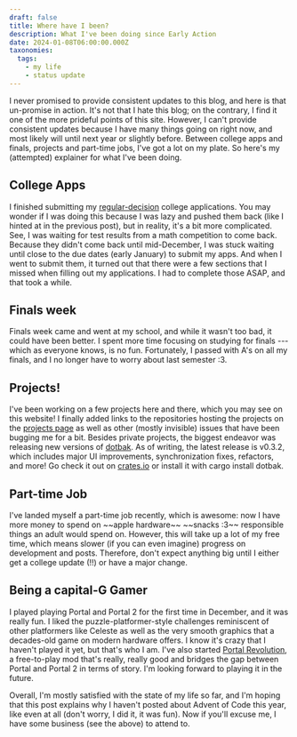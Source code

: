 ```yaml
---
draft: false
title: Where have I been?
description: What I've been doing since Early Action
date: 2024-01-08T06:00:00.000Z
taxonomies:
  tags:
    - my life
    - status update
---
```


I never promised to provide consistent updates to this blog, and here is that un-promise in action. It's not that I hate this blog; on the contrary, I find it one of the more prideful points of this site. However, I can't provide consistent updates because I have many things going on right now, and most likely will until next year or slightly before. Between college apps and finals, projects and part-time jobs, I've got a lot on my plate. So here's my (attempted) explainer for what I've been doing.

## College Apps

I finished submitting my [regular-decision](@/blog/Surviving-Early-Action.md) college applications. You may wonder if I was doing this because I was lazy and pushed them back (like I hinted at in the previous post), but in reality, it's a bit more complicated. See, I was waiting for test results from a math competition to come back. Because they didn't come back until mid-December, I was stuck waiting until close to the due dates (early January) to submit my apps. And when I went to submit them, it turned out that there were a few sections that I missed when filling out my applications. I had to complete those ASAP, and that took a while.

## Finals week

Finals week came and went at my school, and while it wasn't too bad, it could have been better. I spent more time focusing on studying for finals --- which as everyone knows, is no fun. Fortunately, I passed with A's on all my finals, and I no longer have to worry about last semester :3.

## Projects!

I've been working on a few projects here and there, which you may see on this website! I finally added links to the repositories hosting the projects on the [projects page](/projects) as well as other (mostly invisible) issues that have been bugging me for a bit. Besides private projects, the biggest endeavor was releasing new versions of [dotbak](@/projects/Dotbak.md). As of writing, the latest release is v0.3.2, which includes major UI improvements, synchronization fixes, refactors, and more! Go check it out on [crates.io](https://crates.io/crates/dotbak) or install it with cargo install dotbak.

## Part-time Job

I've landed myself a part-time job recently, which is awesome: now I have more money to spend on \~\~apple hardware\~\~ \~\~snacks :3\~\~ responsible things an adult would spend on. However, this will take up a lot of my free time, which means slower (if you can even imagine) progress on development and posts. Therefore, don't expect anything big until I either get a college update (!!) or have a major change.

## Being a capital-G Gamer

I played playing Portal and Portal 2 for the first time in December, and it was really fun. I liked the puzzle-platformer-style challenges reminiscent of other platformers like Celeste as well as the very smooth graphics that a decades-old game on modern hardware offers. I know it's crazy that I haven't played it yet, but that's who I am. I've also started [Portal Revolution](https://store.steampowered.com/app/601360/Portal_Revolution/), a free-to-play mod that's really, really good and bridges the gap between Portal and Portal 2 in terms of story. I'm looking forward to playing it in the future.

Overall, I'm mostly satisfied with the state of my life so far, and I'm hoping that this post explains why I haven't posted about Advent of Code this year, like even at all (don't worry, I did it, it was fun). Now if you'll excuse me, I have some business (see the above) to attend to.
